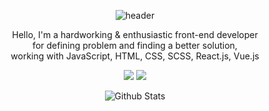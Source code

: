 <div align=center>
  
![header](https://capsule-render.vercel.app/api?type=waving&color=gradient&customColorList=25&height=260&section=header&text=Hello👋%20I'm%20SARAHSEA&fontSize=30&fontColor=ffffff)

  <p>Hello, I'm a hardworking & enthusiastic front-end developer</br>for defining problem and finding a better solution,</br>working with JavaScript, HTML, CSS, SCSS, React.js, Vue.js</p>

  <a href="https://velog.io/@sarahsea" target="_blank"><img src="https://img.shields.io/badge/ㅤVelog-41c39d?style=flat&logo=Vimeo&logoColor=ffffff"/></a> 
  <a href="https://swanky-adapter-c75.notion.site/SARAHSEA-wiki-aa029df0b4784b1db275c34649f330a8" target="_blank"><img src="https://img.shields.io/badge/ㅤNotion-ffffff?style=flat&logo=Notion&logoColor=000000"/></a> 
<!--   <a href="mailto:whatsa25@gmail.com" target="_blank"><img src="https://img.shields.io/badge/ㅤwhatsa25@gmail.com-222222?style=flat&logo=GMail&logoColor=ffffff"/></a> -->
  
  ![Github Stats](https://github-readme-stats.vercel.app/api?username=sarahsea&show_icons=true&count_private=true&theme=material-palenight)
</div>

